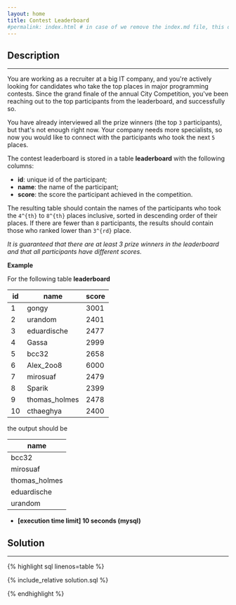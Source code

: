 ```yaml
---
layout: home
title: Contest Leaderboard
#permalink: index.html # in case of we remove the index.md file, this doc will be the index page
---
```


<div class="row">
<div class="columnStmt" markdown="1">

## Description
------

You are working as a recruiter at a big IT company, and you're actively looking for candidates who take the top places in major programming contests. Since the grand finale of the annual City Competition, you've been reaching out to the top participants from the leaderboard, and successfully so.

You have already interviewed all the prize winners (the top <code>3</code> participants), but that's not enough right now. Your company needs more specialists, so now you would like to connect with the participants who took the next <code>5</code> places.

The contest leaderboard is stored in a table **leaderboard** with the following columns:

* **id**: unique id of the participant;
* **name**: the name of the participant;
* **score**: the score the participant achieved in the competition.

The resulting table should contain the names of the participants who took the <code type='math/tex'>4^{th}</code> to <code type='math/tex'>8^{th}</code> places inclusive, sorted in descending order of their places. If there are fewer than <code>8</code> participants, the results should contain those who ranked lower than <code type='math/tex'>3^{rd}</code> place.

*It is guaranteed that there are at least 3 prize winners in the leaderboard and that all participants have different scores.*

**Example**

For the following table **leaderboard**

| id | name  | score |
| ---- | ---- | ---- |
| 1 | gongy | 3001 |
| 2 | urandom | 2401 |
| 3 | eduardische | 2477 |
| 4 | Gassa | 2999 |
| 5 | bcc32 | 2658 |
| 6 | Alex_2oo8 | 6000 |
| 7 | mirosuaf | 2479 |
| 8 | Sparik | 2399 |
| 9 | thomas_holmes | 2478 |
| 10 | cthaeghya | 2400 |


the output should be

| name |
| ---- |
| bcc32 |
| mirosuaf |
| thomas_holmes |
| eduardische |
| urandom |


* **[execution time limit] 10 seconds (mysql)**

</div>
<div class="columnSol" markdown="1">

## Solution
------

{% highlight sql linenos=table %}

{% include_relative solution.sql %}

{% endhighlight %}

</div>
</div>
